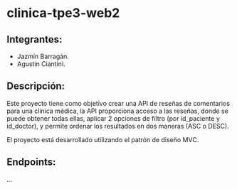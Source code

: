 # clinica-tpe3-web2

## Integrantes:
* Jazmín Barragán.
* Agustin Ciantini.

## Descripción:
Este proyecto tiene como objetivo crear una API de reseñas de comentarios para una clínica médica, la API proporciona acceso a las reseñas, donde se puede obtener todas ellas, aplicar 2 opciones de filtro (por id_paciente y id_doctor), y permite ordenar los resultados en dos maneras (ASC o DESC).

El proyecto está desarrollado utilizando el patrón de diseño MVC.

## Endpoints:

...
